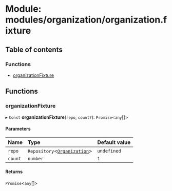 # Module: modules/organization/organization.fixture

## Table of contents

### Functions

- [organizationFixture](modules_organization_organization_fixture.md#organizationfixture)

## Functions

### organizationFixture

▸ `Const` **organizationFixture**(`repo`, `count?`): `Promise`<`any`[]\>

#### Parameters

| Name | Type | Default value |
| :------ | :------ | :------ |
| `repo` | `Repository`<[`Organization`](../classes/modules_organization_organization_entity.Organization.md)\> | `undefined` |
| `count` | `number` | `1` |

#### Returns

`Promise`<`any`[]\>
